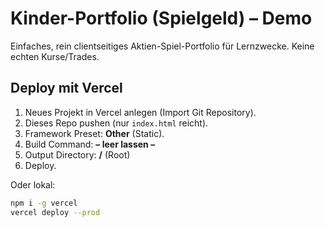 # Kinder-Portfolio (Spielgeld) – Demo

Einfaches, rein clientseitiges Aktien-Spiel-Portfolio für Lernzwecke. Keine echten Kurse/Trades.

## Deploy mit Vercel
1. Neues Projekt in Vercel anlegen (Import Git Repository).
2. Dieses Repo pushen (nur `index.html` reicht).
3. Framework Preset: **Other** (Static).
4. Build Command: **– leer lassen –**
5. Output Directory: **/** (Root)
6. Deploy.

Oder lokal:
```bash
npm i -g vercel
vercel deploy --prod
```
